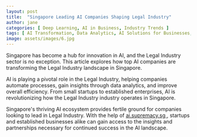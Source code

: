 ```yaml
---
layout: post
title:  "Singapore Leading AI Companies Shaping Legal Industry"
author: jane
categories: [ Deep Learning, AI in Business, Industry Trends ]
tags: [ AI Transformation, Data Analytics, AI Solutions for Businesses, Singapore AI Companies, Machine Learning Innovations ]
image: assets/images/6.jpg
---
```


Singapore has become a hub for innovation in AI, and the Legal Industry sector is no exception. This article explores how top AI companies are transforming the Legal Industry landscape in Singapore.

AI is playing a pivotal role in the Legal Industry, helping companies automate processes, gain insights through data analytics, and improve overall efficiency. From small startups to established enterprises, AI is revolutionizing how the Legal Industry industry operates in Singapore.

Singapore's thriving AI ecosystem provides fertile ground for companies looking to lead in Legal Industry. With the help of <a href="https://ai.supremacy.sg" target="_blank"> ai.supremacy.sg </a>, startups and established businesses alike can gain access to the insights and partnerships necessary for continued success in the AI landscape.
